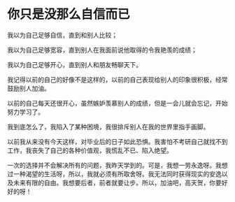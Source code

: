 # 你只是没那么自信而已

我以为自己足够自信，直到和别人比较；

我以为自己足够宽容，直到别人在我面前说他取得的令我艳羡的成绩；

我以为自己足够开心，直到别人和朋友畅聊天下。

我记得以前的自己的好像不是这样的，以前的自己表现给别人的印象很积极，经常鼓励别人加油。

以前的自己每天还很开心，虽然嫉妒羡慕别人的成绩，但是一会儿就会忘记，开始努力学习了。

我到底怎么了，我陷入了某种困境，我很排斥别人在我的世界里指手画脚。

以前我从来没有今天这样，对毕业后的日子如此恐惧。我害怕不考研自己就找不到工作，我丧失了自己的各种价值观，我慌乱不已、陷入绝望。

一次的选择并不会解决所有的问题，我昨天学到的。可是，我想一劳永逸呀。我想过一种渴望的生活呀，所以，我就必须有所取舍呀。我无法同时获得现实的安逸以及未来有限的自由。我想要后者，前者就要让步。所以，加油吧，高天贺，你要好好的呀！
